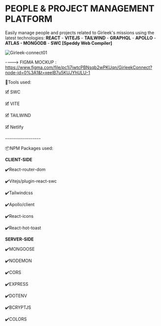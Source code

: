 # PEOPLE & PROJECT MANAGEMENT PLATFORM
Easily manage people and projects related to Girleek's missions using the latest technologies: **REACT** - **VITEJS** - **TAILWIND** - **GRAPHQL** -  **APOLLO** - **ATLAS - MONGODB** - **SWC [Speddy Web Compiler]** 

![Girleek-connect01](https://user-images.githubusercontent.com/98230162/218571019-f49563f5-8258-47eb-b68f-35e154e445b6.PNG)

----> FIGMA MOCKUP : https://www.figma.com/file/pc1i7iwtcPBNsqb2wPKUqn/GirleekConnect?node-id=0%3A1&t=xeelB7u5KUJYhULU-1


<p>🧰Tools used:</p>
<p>🗹 SWC</p>
<p>🗹 VITE</p>
<p>🗹 TAILWIND</p>
<p>🗹 Netlify</p>
<p>------------------</p>
<p>📦NPM Packages used:</p>

**CLIENT-SIDE**
<p>✔️React-router-dom</p>
<p>✔️Vitejs/plugin-react-swc</p>
<p>✔️Tailwindcss</p>
<p>✔️Apollo/client</p>
<p>✔️React-icons</p>
<p>✔️React-hot-toast</p>


**SERVER-SIDE**
<p>✔️MONGOOSE</p>
<p>✔️NODEMON</p>
<p>✔️CORS</p>
<p>✔️EXPRESS</p>
<p>✔️DOTENV</p>
<p>✔️BCRYPTJS</p>
<p>✔️COLORS</p>

